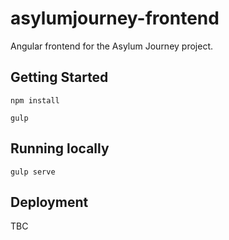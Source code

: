 # asylumjourney-frontend

Angular frontend for the Asylum Journey project.

## Getting Started

```
npm install

gulp
````

## Running locally

```
gulp serve
```

## Deployment

TBC
